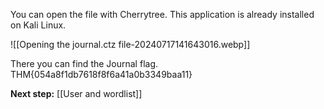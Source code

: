 You can open the file with Cherrytree. This application is already installed on Kali Linux.

![[Opening the journal.ctz file-20240717141643016.webp]]

There you can find the Journal flag.
THM{054a8f1db7618f8f6a41a0b3349baa11}

**Next step:** [[User and wordlist]]